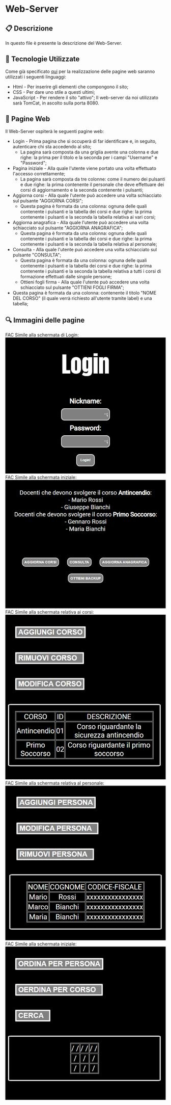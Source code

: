# Web-Server

## :clipboard: Descrizione
In questo file è presente la descrizione del Web-Server.

## :calling: Tecnologie Utilizzate
Come già specificato [qui](Architettura.md) per la realizzazione delle pagine web saranno utilizzati i seguenti linguaggi: <br>
* Html - Per inserire gli elementi che compongono il sito;
* CSS - Per dare uno stile a questi ultimi;
* JavaScript - Per rendere il sito "attivo";
Il web-server da noi utilizzato sarà TomCat, in ascolto sulla porta 8080. <br>

## :page_with_curl: Pagine Web
Il Web-Server ospiterà le seguenti pagine web:
* Login - Prima pagina che si occuperà di far identificare e, in seguito, autenticare chi sta accedendo al sito;
  * La pagina sarà composta da una griglia avente una colonna e due righe: la prima per il titolo e la seconda per i campi "Username" e "Password";
* Pagina iniziale - Alla quale l'utente viene portato una volta effettuato l'accesso correttamente;
  * La pagina sarà composta da tre colonne: come il numero dei pulsanti e due righe: la prima contenente il personale che deve effettuare dei corsi di aggiornamento e la seconda contenente i pulsanti;
* Aggiorna corsi - Alla quale l'utente può accedere una volta schiacciato sul pulsante "AGGIORNA CORSI";
  * Questa pagina è formata da una colonna: ognuna delle quali contenente i pulsanti e la tabella dei corsi e due righe: la prima contenente i pulsanti e la seconda la tabella relativa ai vari corsi;
* Aggiorna anagrafica - Alla quale l'utente può accedere una volta schiacciato sul pulsante "AGGIORNA ANAGRAFICA";
  * Questa pagina è formata da una colonna: ognuna delle quali contenente i pulsanti e la tabella dei corsi e due righe: la prima contenente i pulsanti e la seconda la tabella relativa al personale;
* Consulta - Alla quale l'utente può accedere una volta schiacciato sul pulsante "CONSULTA";
  * Questa pagina è formata da una colonna: ognuna delle quali contenente i pulsanti e la tabella dei corsi e due righe: la prima contenente i pulsanti e la seconda la tabella relativa a tutti i corsi di formazione effettuati dalle singole persone;
  * Ottieni fogli firma - Alla quale l'utente può accedere una volta schiacciato sul pulsante "OTTIENI FOGLI FIRMA";
 * Questa pagina è formata da una colonna: contenente il titolo "NOME DEL CORSO" (il quale verrà richiesto all'utente tramite label) e una tabella;

## :mag: Immagini delle pagine
FAC Simile alla schermata di Login: <br>
![Login](/Immagini/Sito/Login.PNG) <br>
FAC Simile alla schermata iniziale: <br>
![PaginaIniziale](/Immagini/Sito/PaginaIniziale.PNG) <br>
FAC Simile alla schermata relativa ai corsi: <br>
![AggiornaCorsi](/Immagini/Sito/AggiornaCorsi.PNG) <br>
FAC Simile alla schermata relativa al personale: <br>
![AggiornaAnagrafica](/Immagini/Sito/AggiornaAnagrafica.PNG) <br>
FAC Simile alla schermata iniziale: <br>
![Consulta](/Immagini/Sito/Consulta.PNG) <br>
